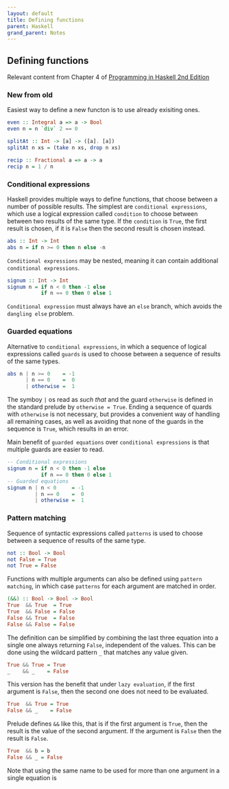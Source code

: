 ```yaml
---
layout: default
title: Defining functions
parent: Haskell
grand_parent: Notes
---
```


## Defining functions
Relevant content from Chapter 4 of [Programming in Haskell 2nd Edition](https://www.cambridge.org/us/academic/subjects/computer-science/programming-languages-and-applied-logic/programming-haskell-2nd-edition)

### New from old

Easiest way to define a new functon is to use already exisiting ones.

```haskell
even :: Integral a => a -> Bool
even n = n `div` 2 == 0

splitAt :: Int -> [a] -> ([a]. [a])
splitAt n xs = (take n xs, drop n xs)

recip :: Fractional a => a -> a
recip n = 1 / n
```

###  Conditional expressions

Haskell provides multiple ways to define functions, that choose between a number of possible results.
The simplest are `conditional expressions`, which use a logical expression called `condition` to choose between between two results of the same type.
If the `condition` is `True`, the first result is chosen, if it is `False` then the second result is chosen instead.

```haskell
abs :: Int -> Int
abs n = if n >= 0 then n else -n
```

`Conditional expressions` may be nested, meaning it can contain additional `conditional expressions`.

```haskell
signum :: Int -> Int
signum n = if n < 0 then -1 else
           if n == 0 then 0 else 1
```

`Conditional expression` must always have an `else`  branch, which avoids the `dangling else` problem.

### Guarded equations

Alternative to `conditional expressions`, in which a sequence of logical expressions called `guards` is used to choose between a sequence of results of the same types.

```haskell
abs n | n >= 0    = -1
      | n == 0    =  0
      | otherwise =  1
```

The symboy `|` os read as *such that* and the guard `otherwise` is defined in the standard prelude by `otherwise = True`.
Ending a sequence of quards with `otherwise` is not necessary, but provides a convenient way of handling all remaining cases,
as well as avoiding that none of the guards in the sequence is `True`, which results in an error.

Main benefit of `guarded equations` over `conditional expressions` is that multiple guards are easier to read.

```haskell
-- Conditional expressions
signum n = if n < 0 then -1 else
           if n == 0 then 0 else 1
-- Guarded equations
signum n | n < 0     = -1
         | n == 0    =  0
         | otherwise =  1
```

### Pattern matching

Sequence of syntactic expressions called `patterns` is used to choose between a sequence of results of the same type.

```haskell
not :: Bool -> Bool
not False = True
not True = False
```

Functions with multiple arguments can also be defined using `pattern matching`, in which case `patterns` for each argument are matched in order.

```haskell
(&&) :: Bool -> Bool -> Bool
True  && True  = True
True  && False = False
False && True  = False
False && False = False
```

The definition can be simplified by combining the last three equation into a single one always returning `False`,
independent of the values. This can be done using the wildcard pattern `_` that matches any value given.

```haskell
True && True = True
_    && _    = False
```

This version has the benefit that under `lazy evaluation`, if the first argument is `False`, then the second one does not need to be evaluated.

```haskell
True  && True = True
False && _    = False
```

Prelude defines `&&` like this, that is if the first argument is `True`, then the result is the value of the second argument. If the argument is `False` then the result is `False`.

```haskell
True  && b = b
False && _ = False
```

Note that using the same name to be used for more than one argument in a single equation is 

